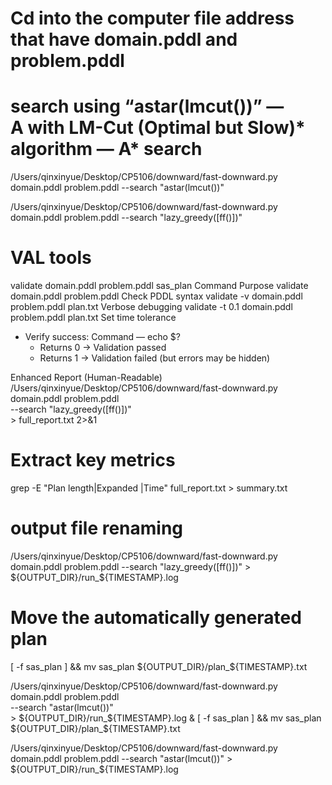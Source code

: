 # Cd into the computer file address that have domain.pddl and problem.pddl 

# search using “astar(lmcut())” —  A with LM-Cut (Optimal but Slow)* algorithm — A* search
/Users/qinxinyue/Desktop/CP5106/downward/fast-downward.py domain.pddl problem.pddl --search "astar(lmcut())" 

/Users/qinxinyue/Desktop/CP5106/downward/fast-downward.py domain.pddl problem.pddl --search "lazy_greedy([ff()])" 


# VAL tools
 validate domain.pddl problem.pddl sas_plan
Command	Purpose
validate domain.pddl problem.pddl	Check PDDL syntax
validate -v domain.pddl problem.pddl plan.txt	Verbose debugging
validate -t 0.1 domain.pddl problem.pddl plan.txt	Set time tolerance
* Verify success: Command — echo $? 
    * Returns 0 → Validation passed
    * Returns 1 → Validation failed (but errors may be hidden)

Enhanced Report (Human-Readable)
/Users/qinxinyue/Desktop/CP5106/downward/fast-downward.py \
    domain.pddl problem.pddl \
    --search "lazy_greedy([ff()])" \
    > full_report.txt 2>&1

# Extract key metrics
grep -E "Plan length|Expanded |Time" full_report.txt > summary.txt




# output file renaming
/Users/qinxinyue/Desktop/CP5106/downward/fast-downward.py domain.pddl problem.pddl --search "lazy_greedy([ff()])" > ${OUTPUT_DIR}/run_${TIMESTAMP}.log 
# Move the automatically generated plan
[ -f sas_plan ] && mv sas_plan ${OUTPUT_DIR}/plan_${TIMESTAMP}.txt


/Users/qinxinyue/Desktop/CP5106/downward/fast-downward.py \
    domain.pddl problem.pddl \
    --search "astar(lmcut())" \
    > ${OUTPUT_DIR}/run_${TIMESTAMP}.log & [ -f sas_plan ] && mv sas_plan ${OUTPUT_DIR}/plan_${TIMESTAMP}.txt


/Users/qinxinyue/Desktop/CP5106/downward/fast-downward.py domain.pddl problem.pddl --search "astar(lmcut())" > ${OUTPUT_DIR}/run_${TIMESTAMP}.log 
